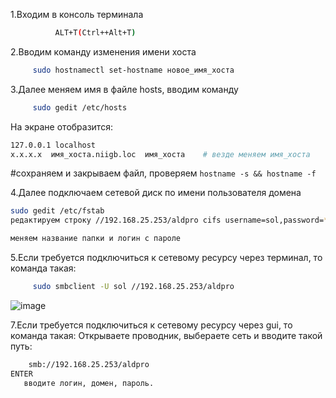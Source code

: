 1.Входим в консоль терминала
```bash 
          ALT+T(Ctrl++Alt+T)
```
2.Вводим команду изменения имени хоста
```bash
     sudo hostnamectl set-hostname новое_имя_хоста
```
3.Далее меняем имя в файле hosts, вводим команду
```bash
     sudo gedit /etc/hosts
```
На экране отобразится:
```bash
127.0.0.1 localhost
x.x.x.x  имя_хоста.niigb.loc  имя_хоста    # везде меняем имя_хоста
```
#сохраняем и закрываем файл, проверяем ``hostname -s && hostname -f``

4.Далее подключаем сетевой диск по имени пользователя домена
```bash
sudo gedit /etc/fstab
редактируем строку //192.168.25.253/aldpro cifs username=sol,password=*********,

меняем название папки и логин с пароле
```
5.Если требуется подключиться к сетевому ресурсу через терминал, то команда такая:
```bash
     sudo smbclient -U sol //192.168.25.253/aldpro
```
![image](https://github.com/user-attachments/assets/e90e9726-981d-4e55-81e7-b4547ea890c6)

7.Если требуется подключиться к сетевому ресурсу через gui, то команда такая:
Открываете проводник, выбераете сеть и вводите такой путь:
 ```bash
     smb://192.168.25.253/aldpro 
ENTER
	вводите логин, домен, пароль.
```
